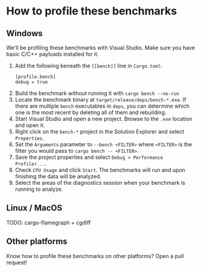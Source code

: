 # How to profile these benchmarks

## Windows

We'll be profiling these benchmarks with Visual Studio. Make sure you have basic C/C++ payloads
installed for it.

1. Add the following beneath the `[[bench]]` line in `Cargo.toml`:
   ```
   [profile.bench]
   debug = true
   ```
2. Build the benchmark without running it with `cargo bench --no-run`
3. Locate the benchmark binary at `target/release/deps/bench-*.exe`. If there are multiple `bench`
   executables in `deps`, you can determine which one is the most recent by deleting all of them and
   rebuilding.
4. Start Visual Studio and open a new project. Browse to the `.exe` location and open it.
5. Right click on the `bench-*` project in the Solution Explorer and select `Properties`.
6. Set the `Arguments` parameter to `--bench <FILTER>` where `<FILTER>` is the filter you would pass
   to `cargo bench -- <FILTER>`.
7. Save the project properties and select `Debug > Performance Profiler...`.
8. Check `CPU Usage` and click `Start`. The benchmarks will run and upon finishing the data will be
   analyzed.
9. Select the areas of the diagnostics session when your benchmark is running to analyze.

## Linux / MacOS

TODO: cargo-flamegraph + cgdiff

## Other platforms

Know how to profile these benchmarks on other platforms? Open a pull request!
